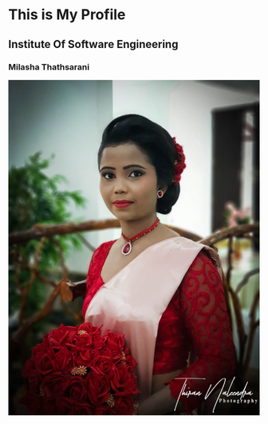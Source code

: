 # This is My Profile

## Institute Of Software Engineering

### Milasha Thathsarani 

![image of girl](assets/images/IMG-20180908-WA0003%20(1).jpg)